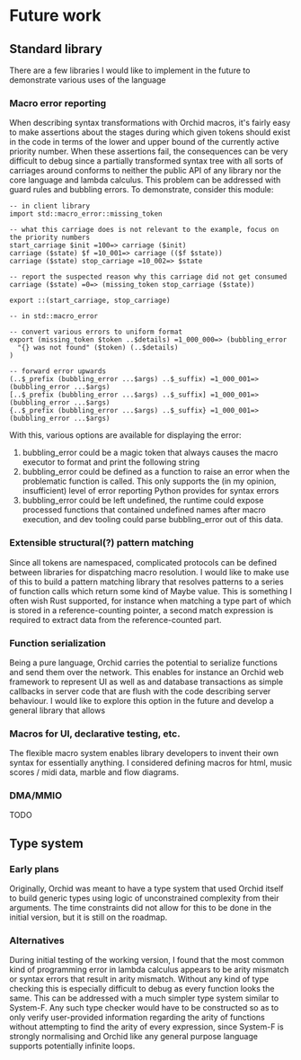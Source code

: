 # Future work

## Standard library

There are a few libraries I would like to implement in the future to demonstrate various uses of the language

### Macro error reporting

When describing syntax transformations with Orchid macros, it's fairly easy to make assertions about the stages during which given tokens should exist in the code in terms of the lower and upper bound of the currently active priority number. When these assertions fail, the consequences can be very difficult to debug since a partially transformed syntax tree with all sorts of carriages around conforms to neither the public API of any library nor the core language and lambda calculus. This problem can be addressed with guard rules and bubbling errors. To demonstrate, consider this module:

```
-- in client library
import std::macro_error::missing_token

-- what this carriage does is not relevant to the example, focus on the priority numbers
start_carriage $init =100=> carriage ($init)
carriage ($state) $f =10_001=> carriage (($f $state))
carriage ($state) stop_carriage =10_002=> $state

-- report the suspected reason why this carriage did not get consumed
carriage ($state) =0=> (missing_token stop_carriage ($state))

export ::(start_carriage, stop_carriage)
```

```
-- in std::macro_error

-- convert various errors to uniform format
export (missing_token $token ..$details) =1_000_000=> (bubbling_error
  "{} was not found" ($token) (..$details)
)

-- forward error upwards
(..$_prefix (bubbling_error ...$args) ..$_suffix) =1_000_001=> (bubbling_error ...$args)
[..$_prefix (bubbling_error ...$args) ..$_suffix] =1_000_001=> (bubbling_error ...$args)
{..$_prefix (bubbling_error ...$args) ..$_suffix} =1_000_001=> (bubbling_error ...$args)
```

With this, various options are available for displaying the error:

1. bubbling_error could be a magic token that always causes the macro executor to format and print the following string
2. bubbling_error could be defined as a function to raise an error when the problematic function is called. This only supports the (in my opinion, insufficient) level of error reporting Python provides for syntax errors
3. bubbling_error could be left undefined, the runtime could expose processed functions that contained undefined names after macro execution, and dev tooling could parse bubbling_error out of this data.

### Extensible structural(?) pattern matching

Since all tokens are namespaced, complicated protocols can be defined between libraries for dispatching macro resolution. I would like to make use of this to build a pattern matching library that resolves patterns to a series of function calls which return some kind of Maybe value. This is something I often wish Rust supported, for instance when matching a type part of which is stored in a reference-counting pointer, a second match expression is required to extract data from the reference-counted part.

### Function serialization

Being a pure language, Orchid carries the potential to serialize functions and send them over the network. This enables for instance an Orchid web framework to represent UI as well as and database transactions as simple callbacks in server code that are flush with the code describing server behaviour. I would like to explore this option in the future and develop a general library that allows 

### Macros for UI, declarative testing, etc. 

The flexible macro system enables library developers to invent their own syntax for essentially anything. I considered defining macros for html, music scores / midi data, marble and flow diagrams.

### DMA/MMIO

TODO

## Type system

### Early plans

Originally, Orchid was meant to have a type system that used Orchid itself to build generic types using logic of unconstrained complexity from their arguments. The time constraints did not allow for this to be done in the initial version, but it is still on the roadmap.

### Alternatives

During initial testing of the working version, I found that the most common kind of programming error in lambda calculus appears to be arity mismatch or syntax errors that result in arity mismatch. Without any kind of type checking this is especially difficult to debug as every function looks the same. This can be addressed with a much simpler type system similar to System-F. Any such type checker would have to be constructed so as to only verify user-provided information regarding the arity of functions without attempting to find the arity of every expression, since System-F is strongly normalising and Orchid like any general purpose language supports potentially infinite loops.

